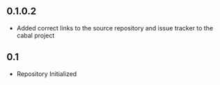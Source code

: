 0.1.0.2
-----
* Added correct links to the source repository and issue tracker to the cabal project

0.1
---
* Repository Initialized

